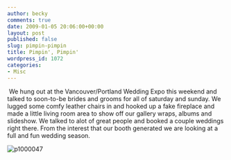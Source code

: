 ```yaml
---
author: becky
comments: true
date: 2009-01-05 20:06:00+00:00
layout: post
published: false
slug: pimpin-pimpin
title: Pimpin', Pimpin'
wordpress_id: 1072
categories:
- Misc
---
```


[](http://4.bp.blogspot.com/_LKUTVCjSnWg/SWLkD5xUR_I/AAAAAAAAAFk/sIlkt_1_KC4/s1600-h/P1000047.JPG) We hung out at the Vancouver/Portland Wedding Expo this weekend and talked to soon-to-be brides and grooms for all of saturday and sunday. We lugged some comfy leather chairs in and hooked up a fake fireplace and made a little living room area to show off our gallery wraps, albums and slideshow. We talked to alot of great people and booked a couple weddings right there. From the interest that our booth generated we are looking at a full and fun wedding season.


![p1000047](http://bagdanoffphoto.com/wordpress/wp-content/uploads/2009/01/p1000047-1024x683.jpg)
